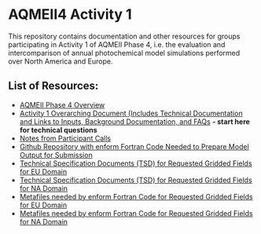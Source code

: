AQMEII4 Activity 1
==========

This repository contains documentation and other resources for groups participating in Activity 1 of AQMEII Phase 4, i.e. the evaluation and intercomparison of annual photochemical model simulations performed over North America and Europe.

## List of Resources:

* [AQMEII Phase 4 Overview](./AQMEII4_ActivityOverview.pdf)   
* [Activity 1 Overarching Document (Includes Technical Documentation and Links to Inputs, Background Documentation, and FAQs](OverarchingDocuments/Activity1.md) **- start here for technical questions**
* [Notes from Participant Calls](ParticipantCallNotes/ListOfCalls.md)
* [Github Repository with enform Fortran Code Needed to Prepare Model Output for Submission](https://github.com/AQMEII4/enform_aqmeii4/blob/master/README.md)
* [Technical Specification Documents (TSD) for Requested Gridded Fields for EU Domain](./TSD_EU_20201116.zip)
* [Technical Specification Documents (TSD) for Requested Gridded Fields for NA Domain](./TSD_NA_20201116.zip)
* [Metafiles needed by enform Fortran Code for Requested Gridded Fields for EU Domain](./Metafiles_EU_20201116.zip)
* [Metafiles needed by enform Fortran Code for Requested Gridded Fields for NA Domain](./Metafiles_NA_20201116.zip)
